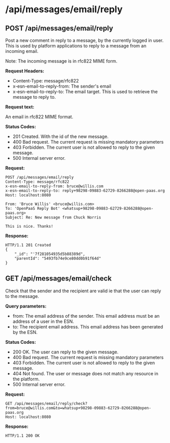 # /api/messages/email/reply

## POST /api/messages/email/reply

Post a new comment in reply to a message, by the currently logged in user.
This is used by platform applications to reply to a message from an incoming email.

Note: The incoming message is in rfc822 MIME form.

**Request Headers:**

- Content-Type: message/rfc822
- x-esn-email-to-reply-from: The sender's email
- x-esn-email-to-reply-to: The email target. This is used to retrieve the message to reply to.

**Request text:**

An email in rfc822 MIME format.

**Status Codes:**

- 201 Created. With the id of the new message.
- 400 Bad request. The current request is missing mandatory parameters
- 403 Forbidden. The current user is not allowed to reply to the given message.
- 500 Internal server error.

**Request:**

    POST /api/messages/email/reply
    Content-Type: message/rfc822
    x-esn-email-to-reply-from: bruce@willis.com
    x-esn-email-to-reply-to: reply+98298-09883-62729-8266288@open-paas.org
    Host: localhost:8080

    From: 'Bruce Willis' <bruce@willis.com>
    To: 'OpenPaaS Reply Bot' <whatsup+98298-09883-62729-8266288@open-paas.org>
    Subject: Re: New message from Chuck Norris

    This is nice. Thanks!

**Response:**

    HTTP/1.1 201 Created
    {
        "_id": "'7f281054935d5b88389d",
        "parentId": "5493fb74e9ce80dd0b91f64d"
    }

## GET /api/messages/email/check

Check that the sender and the recipient are valid ie that the user can reply to the message.

**Query parameters:**

- from: The email address of the sender. This email address must be an address of a user in the ESN.
- to: The recipient email address. This email address has been generated by the ESN.

**Status Codes:**

- 200 OK. The user can reply to the given message.
- 400 Bad request. The current request is missing mandatory parameters
- 403 Forbidden. The current user is not allowed to reply to the given message.
- 404 Not found. The user or message does not match any resource in the platform.
- 500 Internal server error.

**Request:**

    GET /api/messages/email/reply/check?from=bruce@willis.com&to=whatsup+98298-09883-62729-8266288@open-paas.org
    Host: localhost:8080

**Response:**

    HTTP/1.1 200 OK
